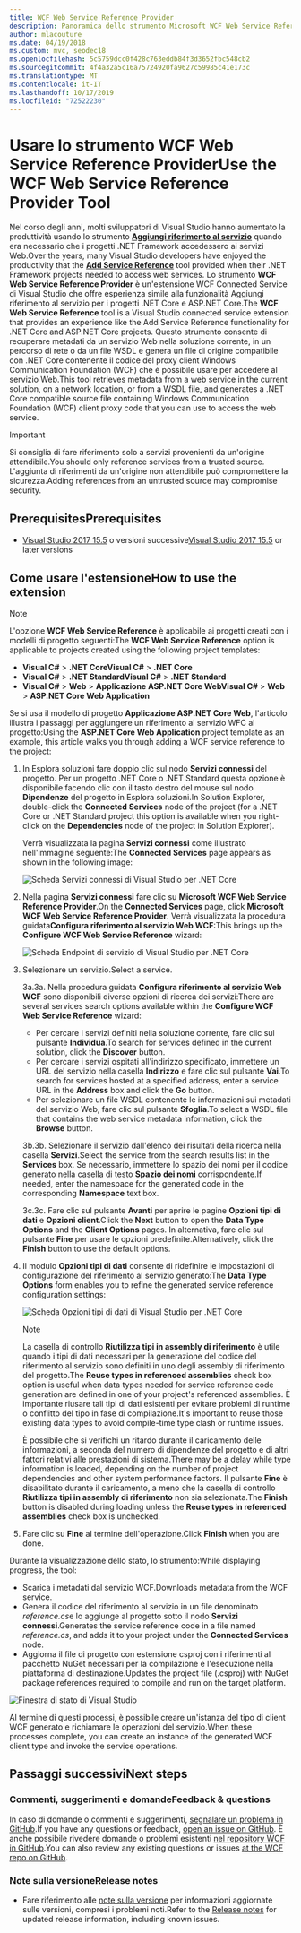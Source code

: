 ```yaml
---
title: WCF Web Service Reference Provider
description: Panoramica dello strumento Microsoft WCF Web Service Reference Provider che aggiunge funzionalità per i progetti .NET Core e ASP.NET Core, come Aggiungi riferimento al servizio per i progetti .NET Framework.
author: mlacouture
ms.date: 04/19/2018
ms.custom: mvc, seodec18
ms.openlocfilehash: 5c5759dcc0f428c763eddb84f3d3652fbc548cb2
ms.sourcegitcommit: 4f4a32a5c16a75724920fa9627c59985c41e173c
ms.translationtype: MT
ms.contentlocale: it-IT
ms.lasthandoff: 10/17/2019
ms.locfileid: "72522230"
---
```

# <a name="use-the-wcf-web-service-reference-provider-tool"></a><span data-ttu-id="34da1-103">Usare lo strumento WCF Web Service Reference Provider</span><span class="sxs-lookup"><span data-stu-id="34da1-103">Use the WCF Web Service Reference Provider Tool</span></span>

<span data-ttu-id="34da1-104">Nel corso degli anni, molti sviluppatori di Visual Studio hanno aumentato la produttività usando lo strumento [**Aggiungi riferimento al servizio**](/visualstudio/data-tools/how-to-add-update-or-remove-a-wcf-data-service-reference) quando era necessario che i progetti .NET Framework accedessero ai servizi Web.</span><span class="sxs-lookup"><span data-stu-id="34da1-104">Over the years, many Visual Studio developers have enjoyed the productivity that the [**Add Service Reference**](/visualstudio/data-tools/how-to-add-update-or-remove-a-wcf-data-service-reference) tool provided when their .NET Framework projects needed to access web services.</span></span>  <span data-ttu-id="34da1-105">Lo strumento **WCF Web Service Reference Provider** è un'estensione WCF Connected Service di Visual Studio che offre esperienza simile alla funzionalità Aggiungi riferimento al servizio per i progetti .NET Core e ASP.NET Core.</span><span class="sxs-lookup"><span data-stu-id="34da1-105">The **WCF Web Service Reference** tool is a Visual Studio connected service extension that provides an experience like the Add Service Reference functionality for .NET Core and ASP.NET Core projects.</span></span> <span data-ttu-id="34da1-106">Questo strumento consente di recuperare metadati da un servizio Web nella soluzione corrente, in un percorso di rete o da un file WSDL e genera un file di origine compatibile con .NET Core contenente il codice del proxy client Windows Communication Foundation (WCF) che è possibile usare per accedere al servizio Web.</span><span class="sxs-lookup"><span data-stu-id="34da1-106">This tool retrieves metadata from a web service in the current solution, on a network location, or from a WSDL file, and generates a .NET Core compatible source file containing Windows Communication Foundation (WCF) client proxy code that you can use to access the web service.</span></span>

> [!IMPORTANT]
> <span data-ttu-id="34da1-107">Si consiglia di fare riferimento solo a servizi provenienti da un'origine attendibile.</span><span class="sxs-lookup"><span data-stu-id="34da1-107">You should only reference services from a trusted source.</span></span> <span data-ttu-id="34da1-108">L'aggiunta di riferimenti da un'origine non attendibile può compromettere la sicurezza.</span><span class="sxs-lookup"><span data-stu-id="34da1-108">Adding references from an untrusted source may compromise security.</span></span>

## <a name="prerequisites"></a><span data-ttu-id="34da1-109">Prerequisites</span><span class="sxs-lookup"><span data-stu-id="34da1-109">Prerequisites</span></span>

- <span data-ttu-id="34da1-110">[Visual Studio 2017 15.5](https://aka.ms/vsdownload?utm_source=mscom&utm_campaign=msdocs) o versioni successive</span><span class="sxs-lookup"><span data-stu-id="34da1-110">[Visual Studio 2017 15.5](https://aka.ms/vsdownload?utm_source=mscom&utm_campaign=msdocs) or later versions</span></span>

## <a name="how-to-use-the-extension"></a><span data-ttu-id="34da1-111">Come usare l'estensione</span><span class="sxs-lookup"><span data-stu-id="34da1-111">How to use the extension</span></span>

> [!NOTE]
> <span data-ttu-id="34da1-112">L'opzione **WCF Web Service Reference** è applicabile ai progetti creati con i modelli di progetto seguenti:</span><span class="sxs-lookup"><span data-stu-id="34da1-112">The **WCF Web Service Reference** option is applicable to projects created using the following project templates:</span></span>
>
> - <span data-ttu-id="34da1-113">**Visual C#**  >  **.NET Core**</span><span class="sxs-lookup"><span data-stu-id="34da1-113">**Visual C#** > **.NET Core**</span></span>
> - <span data-ttu-id="34da1-114">**Visual C#**  >  **.NET Standard**</span><span class="sxs-lookup"><span data-stu-id="34da1-114">**Visual C#** > **.NET Standard**</span></span>
> - <span data-ttu-id="34da1-115">**Visual C#**  > **Web** > **Applicazione ASP.NET Core Web**</span><span class="sxs-lookup"><span data-stu-id="34da1-115">**Visual C#** > **Web** > **ASP.NET Core Web Application**</span></span>

<span data-ttu-id="34da1-116">Se si usa il modello di progetto **Applicazione ASP.NET Core Web**, l'articolo illustra i passaggi per aggiungere un riferimento al servizio WFC al progetto:</span><span class="sxs-lookup"><span data-stu-id="34da1-116">Using the **ASP.NET Core Web Application** project template as an example, this article walks you through adding a WCF service reference to the project:</span></span>

1. <span data-ttu-id="34da1-117">In Esplora soluzioni fare doppio clic sul nodo **Servizi connessi** del progetto. Per un progetto .NET Core o .NET Standard questa opzione è disponibile facendo clic con il tasto destro del mouse sul nodo **Dipendenze** del progetto in Esplora soluzioni.</span><span class="sxs-lookup"><span data-stu-id="34da1-117">In Solution Explorer, double-click the **Connected Services** node of the project (for a .NET Core or .NET Standard project this option is available when you right-click on the **Dependencies** node of the project in Solution Explorer).</span></span>

    <span data-ttu-id="34da1-118">Verrà visualizzata la pagina **Servizi connessi** come illustrato nell'immagine seguente:</span><span class="sxs-lookup"><span data-stu-id="34da1-118">The **Connected Services** page appears as shown in the following image:</span></span>

    ![Scheda Servizi connessi di Visual Studio per .NET Core](./media/wcf-web-service-reference-guide/wcfcs-ConnectedServicesPage.png)

2. <span data-ttu-id="34da1-120">Nella pagina **Servizi connessi** fare clic su **Microsoft WCF Web Service Reference Provider**.</span><span class="sxs-lookup"><span data-stu-id="34da1-120">On the **Connected Services** page, click **Microsoft WCF Web Service Reference Provider**.</span></span> <span data-ttu-id="34da1-121">Verrà visualizzata la procedura guidata**Configura riferimento al servizio Web WCF**:</span><span class="sxs-lookup"><span data-stu-id="34da1-121">This brings up the **Configure WCF Web Service Reference** wizard:</span></span>

    ![Scheda Endpoint di servizio di Visual Studio per .NET Core](./media/wcf-web-service-reference-guide/wcfcs-ServiceEndpointPage.png)

3. <span data-ttu-id="34da1-123">Selezionare un servizio.</span><span class="sxs-lookup"><span data-stu-id="34da1-123">Select a service.</span></span>

    <span data-ttu-id="34da1-124">3a.</span><span class="sxs-lookup"><span data-stu-id="34da1-124">3a.</span></span> <span data-ttu-id="34da1-125">Nella procedura guidata **Configura riferimento al servizio Web WCF** sono disponibili diverse opzioni di ricerca dei servizi:</span><span class="sxs-lookup"><span data-stu-id="34da1-125">There are several services search options available within the **Configure WCF Web Service Reference** wizard:</span></span>

     * <span data-ttu-id="34da1-126">Per cercare i servizi definiti nella soluzione corrente, fare clic sul pulsante **Individua**.</span><span class="sxs-lookup"><span data-stu-id="34da1-126">To search for services defined in the current solution, click the **Discover** button.</span></span>
     * <span data-ttu-id="34da1-127">Per cercare i servizi ospitati all'indirizzo specificato, immettere un URL del servizio nella casella **Indirizzo** e fare clic sul pulsante **Vai**.</span><span class="sxs-lookup"><span data-stu-id="34da1-127">To search for services hosted at a specified address, enter a service URL in the **Address** box and click the **Go** button.</span></span>
     * <span data-ttu-id="34da1-128">Per selezionare un file WSDL contenente le informazioni sui metadati del servizio Web, fare clic sul pulsante **Sfoglia**.</span><span class="sxs-lookup"><span data-stu-id="34da1-128">To select a WSDL file that contains the web service metadata information, click the **Browse** button.</span></span>

    <span data-ttu-id="34da1-129">3b.</span><span class="sxs-lookup"><span data-stu-id="34da1-129">3b.</span></span> <span data-ttu-id="34da1-130">Selezionare il servizio dall'elenco dei risultati della ricerca nella casella **Servizi**.</span><span class="sxs-lookup"><span data-stu-id="34da1-130">Select the service from the search results list in the **Services** box.</span></span> <span data-ttu-id="34da1-131">Se necessario, immettere lo spazio dei nomi per il codice generato nella casella di testo **Spazio dei nomi** corrispondente.</span><span class="sxs-lookup"><span data-stu-id="34da1-131">If needed, enter the namespace for the generated code in the corresponding **Namespace** text box.</span></span>

    <span data-ttu-id="34da1-132">3c.</span><span class="sxs-lookup"><span data-stu-id="34da1-132">3c.</span></span> <span data-ttu-id="34da1-133">Fare clic sul pulsante **Avanti** per aprire le pagine **Opzioni tipi di dati** e **Opzioni client**.</span><span class="sxs-lookup"><span data-stu-id="34da1-133">Click the **Next** button to open the **Data Type Options** and the **Client Options** pages.</span></span> <span data-ttu-id="34da1-134">In alternativa, fare clic sul pulsante **Fine** per usare le opzioni predefinite.</span><span class="sxs-lookup"><span data-stu-id="34da1-134">Alternatively, click the **Finish** button to use the default options.</span></span>

4. <span data-ttu-id="34da1-135">Il modulo **Opzioni tipi di dati** consente di ridefinire le impostazioni di configurazione del riferimento al servizio generato:</span><span class="sxs-lookup"><span data-stu-id="34da1-135">The **Data Type Options** form enables you to refine the generated service reference configuration settings:</span></span>

    ![Scheda Opzioni tipi di dati di Visual Studio per .NET Core](./media/wcf-web-service-reference-guide/wcfcs-DataTypesPage.png)

    > [!NOTE]
    > <span data-ttu-id="34da1-137">La casella di controllo **Riutilizza tipi in assembly di riferimento** è utile quando i tipi di dati necessari per la generazione del codice del riferimento al servizio sono definiti in uno degli assembly di riferimento del progetto.</span><span class="sxs-lookup"><span data-stu-id="34da1-137">The **Reuse types in referenced assemblies** check box option is useful when data types needed for service reference code generation are defined in one of your project's referenced assemblies.</span></span>  <span data-ttu-id="34da1-138">È importante riusare tali tipi di dati esistenti per evitare problemi di runtime o conflitto del tipo in fase di compilazione.</span><span class="sxs-lookup"><span data-stu-id="34da1-138">It's important to reuse those existing data types to avoid compile-time type clash or runtime issues.</span></span>

    <span data-ttu-id="34da1-139">È possibile che si verifichi un ritardo durante il caricamento delle informazioni, a seconda del numero di dipendenze del progetto e di altri fattori relativi alle prestazioni di sistema.</span><span class="sxs-lookup"><span data-stu-id="34da1-139">There may be a delay while type information is loaded, depending on the number of project dependencies and other system performance factors.</span></span> <span data-ttu-id="34da1-140">Il pulsante **Fine** è disabilitato durante il caricamento, a meno che la casella di controllo **Riutilizza tipi in assembly di riferimento** non sia selezionata.</span><span class="sxs-lookup"><span data-stu-id="34da1-140">The **Finish** button is disabled during loading unless the **Reuse types in referenced assemblies** check box is unchecked.</span></span>

5. <span data-ttu-id="34da1-141">Fare clic su **Fine** al termine dell'operazione.</span><span class="sxs-lookup"><span data-stu-id="34da1-141">Click **Finish** when you are done.</span></span>

<span data-ttu-id="34da1-142">Durante la visualizzazione dello stato, lo strumento:</span><span class="sxs-lookup"><span data-stu-id="34da1-142">While displaying progress, the tool:</span></span>

- <span data-ttu-id="34da1-143">Scarica i metadati dal servizio WCF.</span><span class="sxs-lookup"><span data-stu-id="34da1-143">Downloads metadata from the WCF service.</span></span>
- <span data-ttu-id="34da1-144">Genera il codice del riferimento al servizio in un file denominato *reference.cs*e lo aggiunge al progetto sotto il nodo **Servizi connessi**.</span><span class="sxs-lookup"><span data-stu-id="34da1-144">Generates the service reference code in a file named *reference.cs*, and adds it to your project under the **Connected Services** node.</span></span>
- <span data-ttu-id="34da1-145">Aggiorna il file di progetto con estensione csproj con i riferimenti al pacchetto NuGet necessari per la compilazione e l'esecuzione nella piattaforma di destinazione.</span><span class="sxs-lookup"><span data-stu-id="34da1-145">Updates the project file (.csproj) with NuGet package references required to compile and run on the target platform.</span></span>

![Finestra di stato di Visual Studio](./media/wcf-web-service-reference-guide/wcfcs-ProgressWindow.png)

<span data-ttu-id="34da1-147">Al termine di questi processi, è possibile creare un'istanza del tipo di client WCF generato e richiamare le operazioni del servizio.</span><span class="sxs-lookup"><span data-stu-id="34da1-147">When these processes complete, you can create an instance of the generated WCF client type and invoke the service operations.</span></span>

## <a name="next-steps"></a><span data-ttu-id="34da1-148">Passaggi successivi</span><span class="sxs-lookup"><span data-stu-id="34da1-148">Next steps</span></span>

### <a name="feedback--questions"></a><span data-ttu-id="34da1-149">Commenti, suggerimenti e domande</span><span class="sxs-lookup"><span data-stu-id="34da1-149">Feedback & questions</span></span>

<span data-ttu-id="34da1-150">In caso di domande o commenti e suggerimenti, [segnalare un problema in GitHub](https://github.com/dotnet/wcf/issues/new).</span><span class="sxs-lookup"><span data-stu-id="34da1-150">If you have any questions or feedback, [open an issue on GitHub](https://github.com/dotnet/wcf/issues/new).</span></span> <span data-ttu-id="34da1-151">È anche possibile rivedere domande o problemi esistenti [nel repository WCF in GitHub](https://github.com/dotnet/wcf/issues?utf8=%E2%9C%93&q=is:issue%20label:tooling).</span><span class="sxs-lookup"><span data-stu-id="34da1-151">You can also review any existing questions or issues [at the WCF repo on GitHub](https://github.com/dotnet/wcf/issues?utf8=%E2%9C%93&q=is:issue%20label:tooling).</span></span>

### <a name="release-notes"></a><span data-ttu-id="34da1-152">Note sulla versione</span><span class="sxs-lookup"><span data-stu-id="34da1-152">Release notes</span></span>

- <span data-ttu-id="34da1-153">Fare riferimento alle [note sulla versione](https://github.com/dotnet/wcf/blob/master/release-notes/WCF-Web-Service-Reference-notes.md) per informazioni aggiornate sulle versioni, compresi i problemi noti.</span><span class="sxs-lookup"><span data-stu-id="34da1-153">Refer to the [Release notes](https://github.com/dotnet/wcf/blob/master/release-notes/WCF-Web-Service-Reference-notes.md) for updated release information, including known issues.</span></span>
